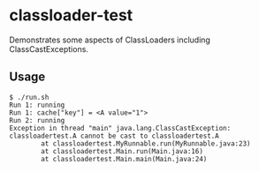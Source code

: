 classloader-test
================

Demonstrates some aspects of ClassLoaders including ClassCastExceptions.

Usage
-----

    $ ./run.sh
    Run 1: running
    Run 1: cache["key"] = <A value="1">
    Run 2: running
    Exception in thread "main" java.lang.ClassCastException: classloadertest.A cannot be cast to classloadertest.A
            at classloadertest.MyRunnable.run(MyRunnable.java:23)
            at classloadertest.Main.run(Main.java:16)
            at classloadertest.Main.main(Main.java:24)
